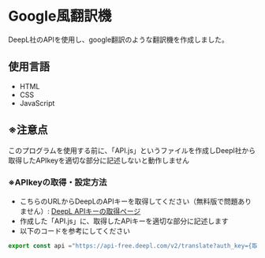# Google風翻訳機

DeepL社のAPIを使用し、google翻訳のような翻訳機を作成しました。

## 使用言語
- HTML
- CSS
- JavaScript

## ※注意点

このプログラムを使用する前に、「API.js」というファイルを作成しDeepl社から取得したAPIkeyを適切な部分に記述しないと動作しません

### ※APIkeyの取得・設定方法
- こちらのURLからDeepLのAPIキーを取得してください（無料版で問題ありません）:
  [DeepL APIキーの取得ページ](https://www.deepl.com/pro)
- 作成した「API.js」に、取得したAPiキーを適切な部分に記述します
- 以下のコードを参考にしてください

```javascript
export const api ="https://api-free.deepl.com/v2/translate?auth_key={取得したAPIキー}&text="
